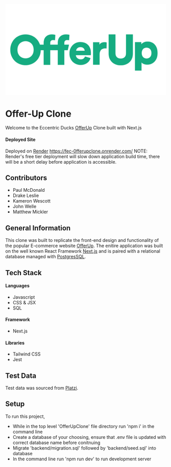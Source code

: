 ![Welcome!](/public/offeruplogo.png)
# Offer-Up Clone

Welcome to the Eccentric Ducks [OfferUp](https://offerup.com/) Clone built with Next.js

#### Deployed Site 
  Deployed on [Render](https://render.com/)
  https://fec-0fferupclone.onrender.com/
  NOTE: Render's free tier deployment will slow down application build time, there will be a short delay before application is accessible. 

## Contributors 
* Paul McDonald 
* Drake Leslie
* Kameron Wescott 
* John Welle 
* Matthew Mickler

## General Information 

This clone was built to replicate the front-end design and functionality of the popular E-commerce website [OfferUp](https://offerup.com/). The enitire application was built on the well known React Framework [Next.js](https://nextjs.org/learn/foundations/about-nextjs/what-is-nextjs) and is paired with a relational database managed with [PostgresSQL](https://www.postgresql.org/). 

## Tech Stack 
#### Languages 
* Javascript
* CSS & JSX
* SQL
#### Framework
* Next.js
#### Libraries
* Tailwind CSS 
* Jest 

## Test Data 

Test data was sourced from [Platzi](https://fakeapi.platzi.com/). 

## Setup
To run this project, 
* While in the top level 'OfferUpClone' file directory run 'npm i' in the command line
* Create a database of your choosing, ensure that .env file is updated with correct database name before conitnuing
* Migrate 'backend/migration.sql' followed by 'backend/seed.sql' into database
* In the command line run 'npm run dev' to run development server


 
